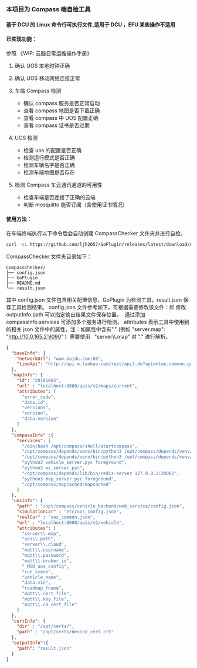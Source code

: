### 本项目为 Compass 端自检工具
#### 基于 DCU 的 Linux 命令行可执行文件,适用于 DCU ，EFU 某些操作不适用
#### 已实现功能：

参照 《WIP: 云脑日常运维操作手册》

1. 确认 UOS 本地时钟正确

2. 确认 UOS 移动网络连接正常

3. 车端 Compass 检测

     - 确认 compass 服务是否正常启动
     - 查看 compass 地图是否下载正确
     - 查看 compass 中 UOS 配置正确
     - 查看 compass 证书是否过期

4. UOS 检测

     - 检查 uos 的配置是否正确
     - 检测运行模式是否正确
     - 检测车辆名字是否正确
     - 检测车端地图是否存在

5. 检测 Compass 车云通讯通道的可用性

     - 检查车端是否连接了正确的云端
     - 判断 mosquitto 能否订阅（含使用证书情况）

#### 使用方法：

在车端终端执行以下命令后会自动创建 CompassChecker 文件夹并进行自检。

```bash
curl -sL https://github.com/ljh2057/GoPlugin/releases/latest/download/deploy.sh | sh
```

CompassChecker 文件夹目录如下：

```
CompassChecker/
├── config.json
├── GoPlugin
├── README.md
└── result.json
```

其中 config.json 文件包含相关配置信息，GoPlugin 为检测工具，result.json 保存工具检测结果。
config.json 文件参考如下，可根据需要修改该文件：如
	修改 outputInfo.path 可以指定输出结果文件保存位置。 
	通过添加 compassInfo.services 可添加多个服务进行检测。
	attributes 表示工具中使用到的相关 json 文件中的属性，注：如属性中含有"." (例如 "server.map": "http://10.0.165.2:9090" )  需要使用   "server\\\\.map" 对 "." 进行解析。

```json
{
  "baseInfo": {
    "networkUrl": "www.baidu.com:80",
    "timeApi": "http://api.m.taobao.com/rest/api3.do?api=mtop.common.getTimestamp"
  },
  "mapInfo": {
    "id": "20181005",
    "url" : "localhost:8000/apis/v2/maps/current",
    "attributes": [
      "error_code",
      "data.id",
      "versions",
      "version",
      "data.version"
    ]
  },
  "compassInfo" :{
    "services": [
      "/bin/bash /opt/compass/shell/startcompass",
      "/opt/compass/depends/venv/bin/python3 /opt/compass/depends/venv/bin/supervisord -n -c /opt/compass/config/supervisord.conf",
      "/opt/compass/depends/venv/bin/python3 /opt/compass/depends/venv/bin/flask run -h 0.0.0.0 -p 8000 --no-reload",
      "python3 vehicle_server.pyc foreground",
      "python3 ws_server.pyc",
      "/opt/compass/depends/lib/bin/redis-server 127.0.0.1:20002",
      "python3 map_server.pyc foreground",
      "/opt/compass/mapcached/mapcached"
    ]
  },
  "uosInfo": {
    "path" : "/opt/compass/vehicle_backend/web_service/config.json",
    "simulationCar" : "etc/uos_config.json",
    "realCar" : "uos_common.json",
    "url" : "localhost:8000/apis/v2/vehicle",
    "attributes": [
      "server\\.map",
      "uos\\.path",
      "server\\.cloud",
      "mqtt\\.username",
      "mqtt\\.password",
      "mqtt\\.broker_id",
      "_MOD_uos_config",
      "run_scene",
      "vehicle_name",
      "data.vin",
      "roadmap_fname",
      "mqtt\\.cert_file",
      "mqtt\\.key_file",
      "mqtt\\.ca_cert_file"
    ]
  },
  "certInfo": {
    "dir" : "/opt/certs/",
    "path" : "/opt/certs/device_cert.crt"
  },
  "outputInfo":{
    "path": "result.json"
  }
}
```

